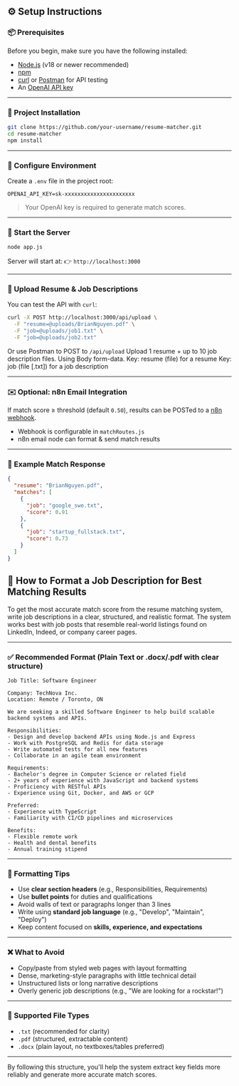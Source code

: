 ## ⚙️ Setup Instructions

### 📦 Prerequisites

Before you begin, make sure you have the following installed:

* [Node.js](https://nodejs.org/) (v18 or newer recommended)
* [npm](https://www.npmjs.com/)
* [curl](https://curl.se/) or [Postman](https://www.postman.com/) for API testing
* An [OpenAI API key](https://platform.openai.com/account/api-keys)

---

### 📁 Project Installation

```bash
git clone https://github.com/your-username/resume-matcher.git
cd resume-matcher
npm install
```

---

### 🔐 Configure Environment

Create a `.env` file in the project root:

```env
OPENAI_API_KEY=sk-xxxxxxxxxxxxxxxxxxxxxx
```

> Your OpenAI key is required to generate match scores.

---

### 🚀 Start the Server

```bash
node app.js
```

Server will start at:
👉 `http://localhost:3000`

---

### 📄 Upload Resume & Job Descriptions

You can test the API with `curl`:

```bash
curl -X POST http://localhost:3000/api/upload \
  -F "resume=@uploads/BrianNguyen.pdf" \
  -F "job=@uploads/job1.txt" \
  -F "job=@uploads/job2.txt"
```

Or use Postman to POST to `/api/upload`
Upload 1 resume + up to 10 job description files.
Using Body form-data.
Key: resume (file) for a resume
Key: job (file [.txt]) for a job description

---

### ✉️ Optional: n8n Email Integration

If match score ≥ threshold (default `0.50`), results can be POSTed to a [n8n webhook](https://n8n.io/).

* Webhook is configurable in `matchRoutes.js`
* n8n email node can format & send match results

---

### 🧾 Example Match Response

```json
{
  "resume": "BrianNguyen.pdf",
  "matches": [
    {
      "job": "google_swe.txt",
      "score": 0.91
    },
    {
      "job": "startup_fullstack.txt",
      "score": 0.73
    }
  ]
}
```

## 📎 How to Format a Job Description for Best Matching Results 

To get the most accurate match score from the resume matching system, write job descriptions in a clear, structured, and realistic format. The system works best with job posts that resemble real-world listings found on LinkedIn, Indeed, or company career pages.

---

### ✅ Recommended Format (Plain Text or .docx/.pdf with clear structure)

```
Job Title: Software Engineer

Company: TechNova Inc.
Location: Remote / Toronto, ON

We are seeking a skilled Software Engineer to help build scalable backend systems and APIs.

Responsibilities:
- Design and develop backend APIs using Node.js and Express
- Work with PostgreSQL and Redis for data storage
- Write automated tests for all new features
- Collaborate in an agile team environment

Requirements:
- Bachelor's degree in Computer Science or related field
- 2+ years of experience with JavaScript and backend systems
- Proficiency with RESTful APIs
- Experience using Git, Docker, and AWS or GCP

Preferred:
- Experience with TypeScript
- Familiarity with CI/CD pipelines and microservices

Benefits:
- Flexible remote work
- Health and dental benefits
- Annual training stipend
```

---

### 📌 Formatting Tips

* Use **clear section headers** (e.g., Responsibilities, Requirements)
* Use **bullet points** for duties and qualifications
* Avoid walls of text or paragraphs longer than 3 lines
* Write using **standard job language** (e.g., "Develop", "Maintain", "Deploy")
* Keep content focused on **skills, experience, and expectations**

---

### ❌ What to Avoid

* Copy/paste from styled web pages with layout formatting
* Dense, marketing-style paragraphs with little technical detail
* Unstructured lists or long narrative descriptions
* Overly generic job descriptions (e.g., "We are looking for a rockstar!")

---

### 🔄 Supported File Types

* `.txt` (recommended for clarity)
* `.pdf` (structured, extractable content)
* `.docx` (plain layout, no textboxes/tables preferred)

---

By following this structure, you'll help the system extract key fields more reliably and generate more accurate match scores.
